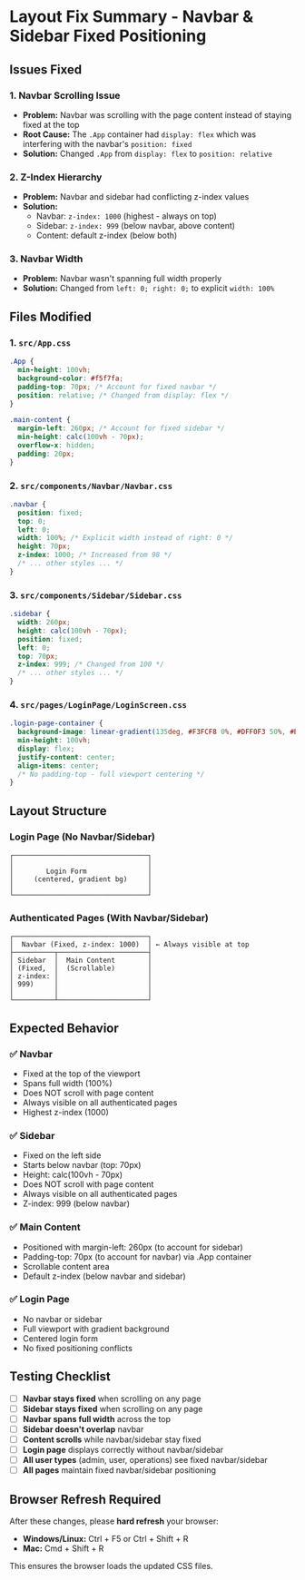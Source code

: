 # Layout Fix Summary - Navbar & Sidebar Fixed Positioning

## Issues Fixed

### 1. **Navbar Scrolling Issue**
- **Problem:** Navbar was scrolling with the page content instead of staying fixed at the top
- **Root Cause:** The `.App` container had `display: flex` which was interfering with the navbar's `position: fixed`
- **Solution:** Changed `.App` from `display: flex` to `position: relative`

### 2. **Z-Index Hierarchy**
- **Problem:** Navbar and sidebar had conflicting z-index values
- **Solution:** 
  - Navbar: `z-index: 1000` (highest - always on top)
  - Sidebar: `z-index: 999` (below navbar, above content)
  - Content: default z-index (below both)

### 3. **Navbar Width**
- **Problem:** Navbar wasn't spanning full width properly
- **Solution:** Changed from `left: 0; right: 0;` to explicit `width: 100%`

## Files Modified

### 1. `src/App.css`
```css
.App {
  min-height: 100vh;
  background-color: #f5f7fa;
  padding-top: 70px; /* Account for fixed navbar */
  position: relative; /* Changed from display: flex */
}

.main-content {
  margin-left: 260px; /* Account for fixed sidebar */
  min-height: calc(100vh - 70px);
  overflow-x: hidden;
  padding: 20px;
}
```

### 2. `src/components/Navbar/Navbar.css`
```css
.navbar {
  position: fixed;
  top: 0;
  left: 0;
  width: 100%; /* Explicit width instead of right: 0 */
  height: 70px;
  z-index: 1000; /* Increased from 98 */
  /* ... other styles ... */
}
```

### 3. `src/components/Sidebar/Sidebar.css`
```css
.sidebar {
  width: 260px;
  height: calc(100vh - 70px);
  position: fixed;
  left: 0;
  top: 70px;
  z-index: 999; /* Changed from 100 */
  /* ... other styles ... */
}
```

### 4. `src/pages/LoginPage/LoginScreen.css`
```css
.login-page-container {
  background-image: linear-gradient(135deg, #F3FCF8 0%, #DFF0F3 50%, #E6F3EE 100%);
  min-height: 100vh;
  display: flex;
  justify-content: center;
  align-items: center;
  /* No padding-top - full viewport centering */
}
```

## Layout Structure

### Login Page (No Navbar/Sidebar)
```
┌─────────────────────────────────┐
│                                 │
│        Login Form               │
│     (centered, gradient bg)     │
│                                 │
└─────────────────────────────────┘
```

### Authenticated Pages (With Navbar/Sidebar)
```
┌─────────────────────────────────┐
│  Navbar (Fixed, z-index: 1000)  │ ← Always visible at top
├──────────┬──────────────────────┤
│ Sidebar  │  Main Content        │
│ (Fixed,  │  (Scrollable)        │
│ z-index: │                      │
│ 999)     │                      │
│          │                      │
└──────────┴──────────────────────┘
```

## Expected Behavior

### ✅ Navbar
- Fixed at the top of the viewport
- Spans full width (100%)
- Does NOT scroll with page content
- Always visible on all authenticated pages
- Highest z-index (1000)

### ✅ Sidebar
- Fixed on the left side
- Starts below navbar (top: 70px)
- Height: calc(100vh - 70px)
- Does NOT scroll with page content
- Always visible on all authenticated pages
- Z-index: 999 (below navbar)

### ✅ Main Content
- Positioned with margin-left: 260px (to account for sidebar)
- Padding-top: 70px (to account for navbar) via .App container
- Scrollable content area
- Default z-index (below navbar and sidebar)

### ✅ Login Page
- No navbar or sidebar
- Full viewport with gradient background
- Centered login form
- No fixed positioning conflicts

## Testing Checklist

- [ ] **Navbar stays fixed** when scrolling on any page
- [ ] **Sidebar stays fixed** when scrolling on any page
- [ ] **Navbar spans full width** across the top
- [ ] **Sidebar doesn't overlap** navbar
- [ ] **Content scrolls** while navbar/sidebar stay fixed
- [ ] **Login page** displays correctly without navbar/sidebar
- [ ] **All user types** (admin, user, operations) see fixed navbar/sidebar
- [ ] **All pages** maintain fixed navbar/sidebar positioning

## Browser Refresh Required

After these changes, please **hard refresh** your browser:
- **Windows/Linux:** Ctrl + F5 or Ctrl + Shift + R
- **Mac:** Cmd + Shift + R

This ensures the browser loads the updated CSS files.
